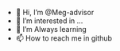 - 👋 Hi, I’m @Meg-advisor
- 👀 I’m interested in ...
- 🌱 I’m Always learning
- 📫 How to reach me in github

<!---
Meg-advisor/Meg-advisor is a ✨ special ✨ repository because its `README.md` (this file) appears on your GitHub profile.
You can click the Preview link to take a look at your changes.
--->
